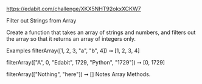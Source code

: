 https://edabit.com/challenge/XKX5NHT92okxXCKW7

Filter out Strings from Array

Create a function that takes an array of strings and numbers, and filters out the array so that it returns an array of integers only.

Examples
filterArray([1, 2, 3, "a", "b", 4]) ➞ [1, 2, 3, 4]

filterArray(["A", 0, "Edabit", 1729, "Python", "1729"]) ➞ [0, 1729]

filterArray(["Nothing", "here"]) ➞ []
Notes
Array Methods.
	
